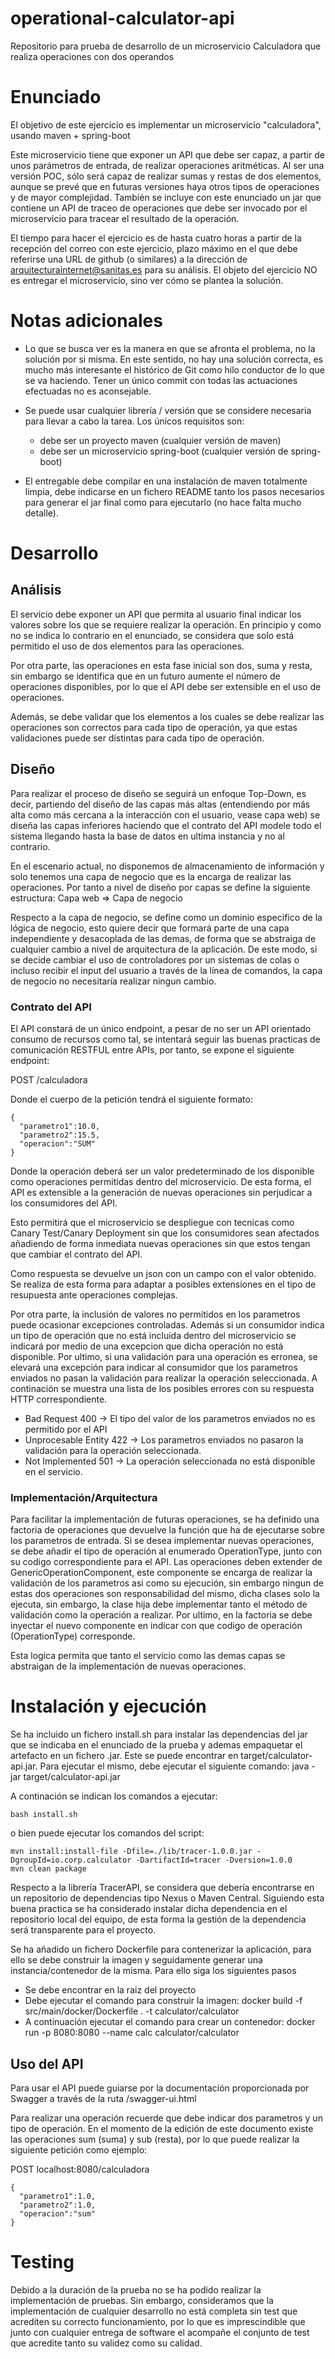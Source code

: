 # operational-calculator-api
Repositorio para prueba de desarrollo de un microservicio Calculadora que realiza operaciones con dos operandos

Enunciado
=================

El objetivo de este ejercicio es implementar un microservicio "calculadora", usando maven + spring-boot

Este microservicio tiene que exponer un API que debe ser capaz, a partir de unos parámetros de entrada, de realizar operaciones aritméticas. Al ser una versión POC, sólo será capaz de realizar sumas y restas de dos elementos, aunque se prevé que en futuras versiones haya otros tipos de operaciones y de mayor complejidad. También se incluye con este enunciado un jar que contiene un API de traceo de operaciones que debe ser invocado por el microservicio para tracear el resultado de la operación.

El tiempo para hacer el ejercicio es de hasta cuatro horas a partir de la recepción del correo con este ejercicio, plazo máximo en el que debe referirse una URL de github (o similares) a la dirección de arquitecturainternet@sanitas.es para su análisis. El objeto del ejercicio NO es entregar el microservicio, sino ver cómo se plantea la solución.


Notas adicionales
=================

* Lo que se busca ver es la manera en que se afronta el problema, no la solución por si misma. En este sentido, no hay una solución correcta, es mucho más interesante el histórico de Git como hilo conductor de lo que se va haciendo. Tener un único commit con todas las actuaciones efectuadas no es aconsejable.

* Se puede usar cualquier librería / versión que se considere necesaria para llevar a cabo la tarea. Los únicos requisitos son:
  * debe ser un proyecto maven (cualquier versión de maven)
  * debe ser un microservicio spring-boot (cualquier versión de spring-boot)

* El entregable debe compilar en una instalación de maven totalmente limpia, debe indicarse en un fichero README tanto los pasos necesarios para generar el jar final como para ejecutarlo (no hace falta mucho detalle).

# Desarrollo
## Análisis

El servicio debe exponer un API que permita al usuario final indicar los valores sobre los que se requiere realizar la operación. En principio y como no se indica lo contrario en el enunciado, se considera que solo está permitido el uso de dos elementos para las operaciones.

Por otra parte, las operaciones en esta fase inicial son dos, suma y resta, sin embargo se identifica que en un futuro aumente el número de operaciones disponibles, por lo que el API debe ser extensible en el uso de operaciones.

Además, se debe validar que los elementos a los cuales se debe realizar las operaciones son correctos para cada tipo de operación, ya que estas validaciones puede ser distintas para cada tipo de operación.

## Diseño
Para realizar el proceso de diseño se seguirá un enfoque Top-Down, es decir, partiendo del diseño de las capas más altas (entendiendo por más alta como más cercana a la interacción con el usuario, vease capa web) se diseña las capas inferiores haciendo que el contrato del API modele todo el sistema llegando hasta la base de datos en ultima instancia y no al contrario. 

En el escenario actual, no disponemos de almacenamiento de información y solo tenemos una capa de negocio que es la encarga de realizar las operaciones. Por tanto a nivel de diseño por capas se define la siguiente estructura: Capa web => Capa de negocio

Respecto a la capa de negocio, se define como un dominio especifico de la lógica de negocio, esto quiere decir que formará parte de una capa independiente y desacoplada de las demas, de forma que se abstraiga de cualquier cambio a nivel de arquitectura de la aplicación. De este modo, si se decide cambiar el uso de controladores por un sistemas de colas o incluso recibir el input del usuario a través de la línea de comandos, la capa de negocio no necesitaría realizar ningun cambio.

### Contrato del API
El API constará de un único endpoint, a pesar de no ser un API orientado consumo de recursos como tal, se intentará seguir las buenas practicas de comunicación RESTFUL entre APIs, por tanto, se expone el siguiente endpoint:

 POST /calculadora
 
Donde el cuerpo de la petición tendrá el siguiente formato:

```
{
  "parametro1":10.0,
  "parametro2":15.5,
  "operacion":"SUM"
}
```
Donde la operación deberá ser un valor predeterminado de los disponible como operaciones permitidas dentro del microservicio. De esta forma, el API es extensible a la generación de nuevas operaciones sin perjudicar a los consumidores del API.

Esto permitirá que el microservicio se despliegue con tecnicas como Canary Test/Canary Deployment sin que los consumidores sean afectados añadiendo de forma inmediata nuevas operaciones sin que estos tengan que cambiar el contrato del API.

Como respuesta se devuelve un json con un campo con el valor obtenido. Se realiza de esta forma para adaptar a posibles extensiones en el tipo de resupuesta ante operaciones complejas. 

Por otra parte, la inclusión de valores no permitidos en los parametros puede ocasionar excepciones controladas. Además si un consumidor indica un tipo de operación que no está incluida dentro del microservicio se indicará por medio de una excepcion que dicha operación no está disponible. Por ultimo, si una validación para una operación es erronea, se elevará una excepción para indicar al consumidor que los parametros enviados no pasan la validación para realizar la operación seleccionada. A continación se muestra una lista de los posibles errores con su respuesta HTTP correspondiente.

* Bad Request 400 -> El tipo del valor de los parametros enviados no es permitido por el API
* Unprocesable Entity 422 -> Los parametros enviados no pasaron la validación para la operación seleccionada.
* Not Implemented 501 -> La operación seleccionada no está disponible en el servicio.

### Implementación/Arquitectura

Para facilitar la implementación de futuras operaciones, se ha definido una factoria de operaciones que devuelve la función que ha de ejecutarse sobre los parametros de entrada.
Si se desea implementar nuevas operaciones, se debe añadir el tipo de operación al enumerado OperationType, junto con su codigo correspondiente para el API. Las operaciones deben extender de GenericOperationComponent, este componente se encarga de realizar la validación de los parametros asi como su ejecución, sin embargo ningun de estas dos operaciones son responsabilidad del mismo, dicha clases solo la ejecuta, sin embargo, la clase hija debe implementar tanto el método de validación como la operación a realizar.
Por ultimo, en la factoria se debe inyectar el nuevo componente en indicar con que codigo de operación (OperationType) corresponde.

Esta logica permita que tanto el servicio como las demas capas se abstraigan de la implementación de nuevas operaciones.

# Instalación y ejecución

Se ha incluido un fichero install.sh para instalar las dependencias del jar que se indicaba en el enunciado de la prueba y ademas empaquetar el artefacto en un fichero .jar. Este se puede encontrar en target/calculator-api.jar. Para ejecutar el mismo, debe ejecutar el siguiente comando: java -jar target/calculator-api.jar

A continación se indican los comandos a ejecutar:
```
bash install.sh
```

o bien puede ejecutar los comandos del script:

```
mvn install:install-file -Dfile=./lib/tracer-1.0.0.jar -DgroupId=io.corp.calculator -DartifactId=tracer -Dversion=1.0.0
mvn clean package
```

Respecto a la librería TracerAPI, se considera que debería encontrarse en un repositorio de dependencias tipo Nexus o Maven Central. Siguiendo esta buena practica se ha considerado instalar dicha dependencia en el repositorio local del equipo, de esta forma la gestión de la dependencia será transparente para el proyecto.

Se ha añadido un fichero Dockerfile para contenerizar la aplicación, para ello se debe construir la imagen y seguidamente generar una instancia/contenedor de la misma. Para ello siga los siguientes pasos

* Se debe encontrar en la raiz del proyecto
* Debe ejecutar el comando para construir la imagen: docker build -f src/main/docker/Dockerfile . -t calculator/calculator
* A continuación ejecutar el comando para crear un contenedor: docker run -p 8080:8080 --name calc calculator/calculator

## Uso del API

Para usar el API puede guiarse por la documentación proporcionada por Swagger a través de la ruta /swagger-ui.html

Para realizar una operación recuerde que debe indicar dos parametros y un tipo de operación. En el momento de la edición de este documento existe las operaciones sum (suma) y sub (resta), por lo que puede realizar la siguiente petición como ejemplo:

POST localhost:8080/calculadora

```
{
  "parametro1":1.0,
  "parametro2":1.0,
  "operacion":"sum"
}
```

# Testing

Debido a la duración de la prueba no se ha podido realizar la implementación de pruebas. Sin embargo, consideramos que la implementación de cualquier desarrollo no está completa sin test que acrediten su correcto funcionamiento, por lo que es imprescindible que junto con cualquier entrega de software el acompañe el conjunto de test que acredite tanto su validez como su calidad.
